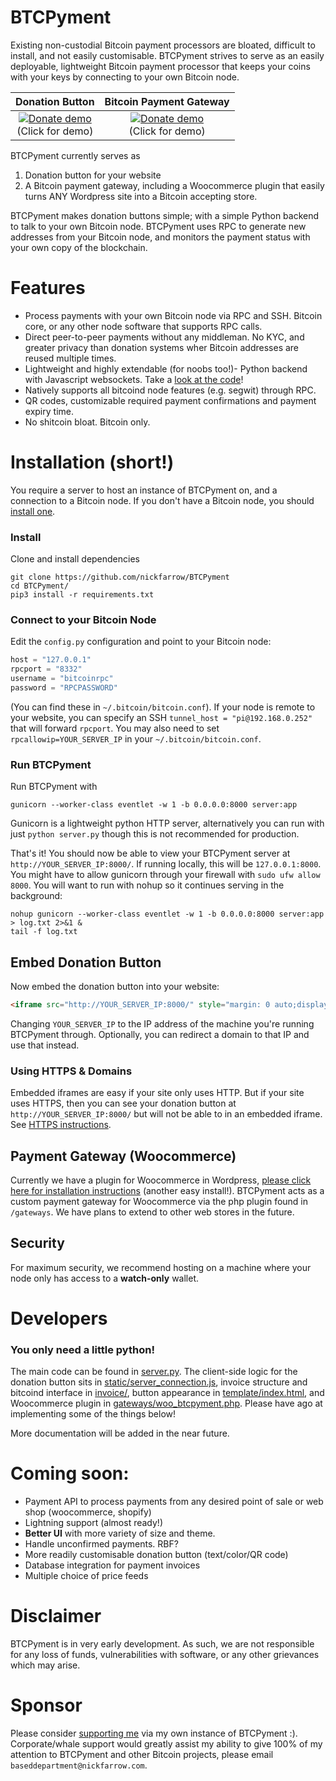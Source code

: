 # BTCPyment
Existing non-custodial Bitcoin payment processors are bloated, difficult to install, and not easily customisable. BTCPyment strives to serve as an easily deployable, lightweight Bitcoin payment processor that keeps your coins with your keys by connecting to your own Bitcoin node.

Donation Button             |  Bitcoin Payment Gateway
:-------------------------:|:-------------------------:
[![Donate demo](https://user-images.githubusercontent.com/24557779/105266776-69775a00-5be5-11eb-81be-c9b8c2d0014d.png)](https://node.nickfarrow.com/) <br />(Click for demo)  |  [![Donate demo](https://user-images.githubusercontent.com/24557779/105266808-6b411d80-5be5-11eb-83e6-384c4df4da34.png)](https://node.nickfarrow.com/) <br />(Click for demo)

BTCPyment currently serves as
1. Donation button for your website
2. A Bitcoin payment gateway, including a Woocommerce plugin that easily turns ANY Wordpress site into a Bitcoin accepting store.

BTCPyment makes donation buttons simple; with a simple Python backend to talk to your own Bitcoin node. BTCPyment uses RPC to generate new addresses from your Bitcoin node, and monitors the payment status with your own copy of the blockchain.

# Features
* Process payments with your own Bitcoin node via RPC and SSH. Bitcoin core, or any other node software that supports RPC calls.
* Direct peer-to-peer payments without any middleman. No KYC, and greater privacy than donation systems wher Bitcoin addresses are reused multiple times.
* Lightweight and highly extendable (for noobs too!)- Python backend with Javascript websockets. Take a [look at the code](server.py)!
* Natively supports all bitcoind node features (e.g. segwit) through RPC.
* QR codes, customizable required payment confirmations and payment expiry time.
* No shitcoin bloat. Bitcoin only.

# Installation (short!)
You require a server to host an instance of BTCPyment on, and a connection to a Bitcoin node. If you don't have a Bitcoin node, you should [install one](https://bitcoincore.org/en/download/).
### Install
Clone and install dependencies
```
git clone https://github.com/nickfarrow/BTCPyment
cd BTCPyment/
pip3 install -r requirements.txt
```
### Connect to your Bitcoin Node
Edit the `config.py` configuration and point to your Bitcoin node:
```python
host = "127.0.0.1"
rpcport = "8332"
username = "bitcoinrpc"
password = "RPCPASSWORD"
```
(You can find these in `~/.bitcoin/bitcoin.conf`). If your node is remote to your website, you can specify an SSH `tunnel_host = "pi@192.168.0.252"` that will forward `rpcport`. You may also need to set `rpcallowip=YOUR_SERVER_IP` in your `~/.bitcoin/bitcoin.conf`.

### Run BTCPyment
Run BTCPyment with
```
gunicorn --worker-class eventlet -w 1 -b 0.0.0.0:8000 server:app
```
Gunicorn is a lightweight python HTTP server, alternatively you can run with just `python server.py` though this is not recommended for production.

That's it! You should now be able to view your BTCPyment server at `http://YOUR_SERVER_IP:8000/`. If running locally, this will be `127.0.0.1:8000`. You might have to allow gunicorn through your firewall with `sudo ufw allow 8000`. You will want to run with nohup so it continues serving in the background:
```
nohup gunicorn --worker-class eventlet -w 1 -b 0.0.0.0:8000 server:app > log.txt 2>&1 &
tail -f log.txt
```

## Embed Donation Button
Now embed the donation button into your website:
```html
<iframe src="http://YOUR_SERVER_IP:8000/" style="margin: 0 auto;display:block;height:320px;border:none;overflow:hidden;" scrolling="no"></iframe>
```
Changing `YOUR_SERVER_IP` to the IP address of the machine you're running BTCPyment through. Optionally, you can redirect a domain to that IP and use that instead.

### Using HTTPS & Domains
Embedded iframes are easy if your site only uses HTTP. But if your site uses HTTPS, then you can see your donation button at `http://YOUR_SERVER_IP:8000/` but will not be able to in an embedded iframe. See [HTTPS instructions](docs/HTTPS.md).

## Payment Gateway (Woocommerce)
Currently we have a plugin for Woocommerce in Wordpress, [please click here for installation instructions](docs/woocommerce.md) (another easy install!). BTCPyment acts as a custom payment gateway for Woocommerce via the php plugin found in `/gateways`. We have plans to extend to other web stores in the future.

## Security
For maximum security, we recommend hosting on a machine where your node only has access to a **watch-only** wallet.

# Developers
### You only need a little python!
The main code can be found in [server.py](server.py). The client-side logic for the donation button sits in [static/server_connection.js](static/server_connection.js), invoice structure and bitcoind interface in [invoice/](invoice/), button appearance in [template/index.html](template/index.html), and Woocommerce plugin in [gateways/woo_btcpyment.php](gateways/woo_btcpyment.php). Please have ago at implementing some of the things below!

More documentation will be added in the near future.

# Coming soon:
* Payment API to process payments from any desired point of sale or web shop (woocommerce, shopify)
* Lightning support (almost ready!)
* **Better UI** with more variety of size and theme.
* Handle unconfirmed payments. RBF?
* More readily customisable donation button (text/color/QR code)
* Database integration for payment invoices
* Multiple choice of price feeds

# Disclaimer
BTCPyment is in very early development. As such, we are not responsible for any loss of funds, vulnerabilities with software, or any other grievances which may arise.

# Sponsor
Please consider [supporting me](https://btcpyment.nickfarrow.com) via my own instance of BTCPyment :). Corporate/whale support would greatly assist my ability to give 100% of my attention to BTCPyment and other Bitcoin projects, please email `baseddepartment@nickfarrow.com`.
